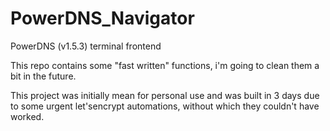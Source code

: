 # PowerDNS_Navigator
PowerDNS (v1.5.3) terminal frontend

This repo contains some "fast written" functions, i'm going to clean them a bit in the future.

This project was initially mean for personal use and was built in 3 days due to some urgent let'sencrypt automations, without which they couldn't have worked.
